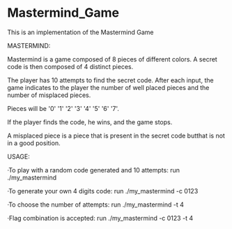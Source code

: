 # Mastermind_Game

This is an implementation of the Mastermind Game


MASTERMIND:

Mastermind is a game composed of 8 pieces of different colors. A secret code is then composed of 4 distinct pieces.

The player has 10 attempts to find the secret code. After each input, the game indicates to the player the number of well placed pieces and the number of misplaced pieces.

Pieces will be '0' '1' '2' '3' '4' '5' '6' '7'.

If the player finds the code, he wins, and the game stops.

A misplaced piece is a piece that is present in the secret code butthat is not in a good position.

USAGE:

·To play with a random code generated and 10 attempts: run ./my_mastermind 

·To generate your own 4 digits code: run ./my_mastermind -c 0123 

·To choose the number of attempts: run ./my_mastermind -t 4 

·Flag combination is accepted: run ./my_mastermind -c 0123 -t 4

